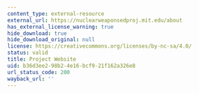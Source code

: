 ```yaml
---
content_type: external-resource
external_url: https://nuclearweaponsedproj.mit.edu/about
has_external_license_warning: true
hide_download: true
hide_download_original: null
license: https://creativecommons.org/licenses/by-nc-sa/4.0/
status: valid
title: Project Website
uid: b36d3ee2-98b2-4e16-bcf9-21f162a326e8
url_status_code: 200
wayback_url: ''
---
```

